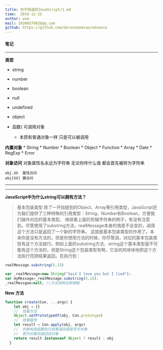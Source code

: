 ```yaml
---
title: 你不知道的JavaScript/1.md
time:  2019-12-25
author: wsm
mail: 1030057982@qq.com
github: https://github.com/Geronimomiao/advance
---
```


#### 笔记
****
**类型**
* string
* number
* boolean
* null
* undefined
* object

* 函数( 可调用对象
	* 本质和普通对象一样  只是可以被调用

**内置对象**
    * String
    * Number
    * Boolean
    * Object
    * Function
    * Array
    * Date
    * RegExp
    * Error  

**对象访问**
对象属性名永远为字符串
无论你传什么值 都会首先被转为字符串 
```
obj.XX  属性访问
obj[XX] 键访问
```


****
****
**JavaScript中为什么string可以拥有方法？**
>  基本包装类型
除了一开始提到的Object、Array等引用类型，JavaScript还为我们提供了三种特殊的引用类型：String、Number和Boolean，方便我们操作对应的基本类型。
继续看上面的剪辑字符串的例子，有没有注意到，尽管使用了substring方法，realMessage本身的值是不会变的，调用这个方法只是返回了一个新的字符串。
这就是基本包装类型的作用了。本来你是没有方法的，但是你想用方法的时候，你尽管调，对应的基本包装类型有这个方法就行。例如上面的substring方法，string这个基本类型是不可能有这个方法的，但是String这个包装类型有啊，它会吭吭哧哧地把这个方法执行完把结果返回。在执行到：

```javascript
realMessage.substring(5,15)

var _realMessage=new String("Said I love you but I lied");
var myMessage=_realMessage.substring(5,15);
_realMessgae=null; //方法调用后即销毁
```

**New 方法**
```javascript
function create(Con, ...args) {
	let obj = {}
	//  挂载方法
	Object.setPrototypeOf(obj, Con.prototype)
	//  挂载属性
	let result = Con.apply(obj, args)
	//  判断构造函数执行结果返回值是否为对象
	//  若为对象则返回该对象
    return result instanceof Object ? result : obj
  }
```